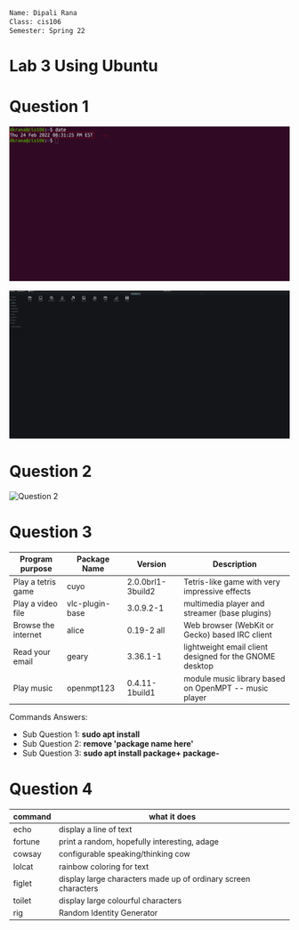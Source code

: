 ```
Name: Dipali Rana
Class: cis106
Semester: Spring 22
```

# Lab 3 Using Ubuntu

# Question 1

![question 1.1](q1.1.png)

![Question 1.2](q1.2.png)
# Question 2

![Question 2](q2.1.png)

# Question 3 


| Program purpose     | Package Name    |        Version     |                   Description                           |
| ------------------- | --------------- | -------------------| ------------------------------------------------------- |
| Play a tetris game  | cuyo            |  2.0.0brl1-3build2 | Tetris-like game with very impressive effects           |              
| Play a video file   | vlc-plugin-base |  3.0.9.2-1         | multimedia player and streamer (base plugins)           |
| Browse the internet | alice           |  0.19-2 all        | Web browser (WebKit or Gecko) based IRC client          |                                              
| Read your email     | geary           |  3.36.1-1          | lightweight email client designed for the GNOME desktop |                                               
| Play music          | openmpt123      |  0.4.11-1build1    | module music library based on OpenMPT -- music player   |

Commands Answers:
* Sub Question 1: **sudo apt install**
* Sub Question 2: **remove 'package name here'** 
* Sub Question 3: **sudo apt install package+ package-**

# Question 4

| command | what it does                                                   |
|---------|--------------------------------------------------------------- |
| echo    | display a line of text                                         |
| fortune | print a random, hopefully interesting, adage                   |
| cowsay  | configurable speaking/thinking cow                             |
| lolcat  | rainbow coloring for text                                      |
| figlet  | display large characters made up of ordinary screen characters |                                             
| toilet  | display large colourful characters                             |
| rig     | Random Identity Generator                                      |       
